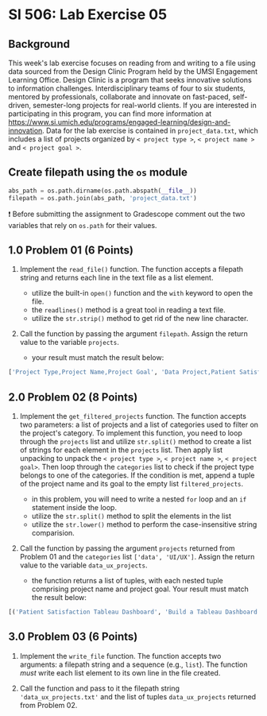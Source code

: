 # SI 506: Lab Exercise 05

## Background

This week's lab exercise focuses on reading from and writing to a file using data sourced from the Design Clinic Program held by the UMSI Engagement Learning Office. Design Clinic is a program that seeks innovative solutions to information challenges. Interdisciplinary teams of four to six students, mentored by professionals, collaborate and innovate on fast-paced, self-driven, semester-long projects for real-world clients. If you are interested in participating in this program, you can find more information at https://www.si.umich.edu/programs/engaged-learning/design-and-innovation. Data for the lab exercise is contained in `project_data.txt`, which includes a list of projects organized by `< project type >`, `< project name >` and `< project goal >`.

## Create filepath using the `os` module
```python
abs_path = os.path.dirname(os.path.abspath(__file__))
filepath = os.path.join(abs_path, 'project_data.txt')
```

:exclamation: Before submitting the assignment to Gradescope comment out the two variables that
rely on `os.path` for their values.

## 1.0 Problem 01 (6 Points)

1. Implement the `read_file()` function.  The function accepts a filepath string and returns each
line in the text file as a list element.

   * utilize the built-in `open()` function and the `with` keyword to open the file.
   * the `readlines()` method is a great tool in reading a text file.
   * utilize the `str.strip()` method to get rid of the new line character.

2. Call the function by passing the argument `filepath`. Assign the return value to the variable `projects`.

   * your result must match the result below:

```python
['Project Type,Project Name,Project Goal', 'Data Project,Patient Satisfaction Tableau Dashboard,Build a Tableau Dashboard to get information on patient satisfaction at multiple levels', 'Archives Project,Detroit Archives Creation,Establish an archive to chronicle 20 years for the nonprofit organization', 'Libraries Project,Design of University Library Website,Redesign of a university library website with a focus on accessibility', 'UI/UX Project,Online Education Platform Development for K-12 students,Develop a UX/UI experience for a minimum viable product that can be user tested in student environments', 'UI/UX Project,TimeBanks Website Updates,Upgrade and redesign the website for the nonprofit organization', 'UI/UX Project,Website Rebrand and Redesign for Entrepreneurship Fund,Update the website to align with the next phase of growth for the organization']
```

## 2.0 Problem 02 (8 Points)

1. Implement the `get_filtered_projects` function. The function accepts two parameters: a list of projects and a list of categories used to filter on the project's category. To implement this function, you need to loop through the `projects` list and utilize `str.split()` method to create a list of strings for each element in the `projects` list. Then apply list unpacking to unpack the `< project type >`, `< project name >`, `< project goal>`. Then loop through the `categories` list to check if the project type belongs to one of the categories. If the condition is met, append a tuple of the project name and its goal to the empty list `filtered_projects`.

   * in this problem, you will need to write a nested `for` loop and an `if` statement inside the loop.
   * utilize the `str.split()` method to split the elements in the list
   * utilize the `str.lower()` method to perform the case-insensitive string comparision.

2. Call the function by passing the argument `projects`
returned from Problem 01 and the `categories` list `['data', 'UI/UX']`. Assign the return value to the variable `data_ux_projects`.

   * the function returns a list of tuples, with each nested tuple comprising project name and project goal. Your result must match the result below:

```python
[('Patient Satisfaction Tableau Dashboard', 'Build a Tableau Dashboard to get information on patient satisfaction at multiple levels'), ('Online Education Platform Development for K-12 students', 'Develop a UX/UI experience for a minimum viable product that can be user tested in student environments'), ('TimeBanks Website Updates', 'Upgrade and redesign the website for the nonprofit organization'), ('Website Rebrand and Redesign for Entrepreneurship Fund', 'Update the website to align with the next phase of growth for the organization')]
```

## 3.0 Problem 03 (6 Points)

1. Implement the `write_file` function. The function accepts two arguments: a filepath string and a
sequence (e.g., `list`). The function _must_ write each list element to its own line in the file created.

2. Call the function and pass to it the filepath string `'data_ux_projects.txt'` and the list of tuples `data_ux_projects` returned from Problem 02.
